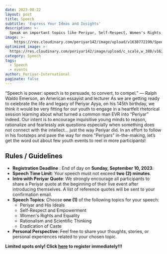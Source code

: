 ```yaml
---
date: 2023-08-22
layout: post
title: Speech
subtitle: 'Express Your Ideas and Insights'
description: >-
  Speak on important topics like Periyar, Self-Respect, Women's Rights, Rationalism, and Caste Eradication.
image: >-
    https://res.cloudinary.com/periyar142/image/upload/v1630772199/Speech_ws6dyv.jpg
optimized_image: >-
  https://res.cloudinary.com/periyar142/image/upload/c_scale,w_380/v1630772199/Speech_ws6dyv.jpg
category: Speech
tags:
  - Speech
  - events
author: Periyar-International
paginate: false
---
```

  
“Speech is power: speech is to persuade, to convert, to compel.”
— Ralph Waldo Emerson, an American essayist and lecturer
As we are getting ready to celebrate the life and legacy of Periyar Ayya, on his 145th birthday, we think it would be very fitting for our youth to engage in a heartfelt rhetorical session learning about what turned a common man EVR into “Periyar” indeed. Our intent is to encourage inquisitive young minds to reason, rationalize and fearlessly ask questions especially when something does not connect with the intellect… just the way Periyar did.   In an effort to follow in his footsteps and pave the way for more “Periyars” in-the-making, let’s get the word out about few youth events to reel in more participants!

## Rules / Guidelines

* **Registration Deadline** : End of day on **Sunday, September 10, 2023**.
* **Speech Time Limit**: Your speech must not exceed **two (2) minutes**.
* **Intro with Periyar Quote**: We strongly encourage all participants to share a Periyar quote at the beginning of their live event after introducing themselves. A list of reference quotes will be sent to your confirmation email.
* **Speech Topics**: Choose **one (1)** of the following topics for your speech:
  - Periyar and His Ideals
  - Self-Respect and Empowerment
  - Women's Rights and Equality
  - Rationalism and Scientific Thinking
  - Eradication of Caste
* **Personal Perspective**: Feel free to share your thoughts, stories, or personal experiences related to your chosen topic.

**Limited spots only! Click [here](/register/) to register immediately!!!**